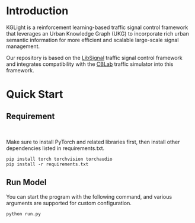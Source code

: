 # Introduction
KGLight is a reinforcement learning-based traffic signal control framework that leverages an Urban Knowledge Graph (UKG) to incorporate rich urban semantic information for more efficient and scalable large-scale signal management.

Our repository is based on the [LibSignal](https://github.com/DaRL-LibSignal/LibSignal) traffic signal control framework and integrates compatibility with the [CBLab](https://github.com/caradryanl/CityBrainLab) traffic simulator into this framework.

# Quick Start

## Requirement
<br />

Make sure to install PyTorch and related libraries first, then install other dependencies listed in requirements.txt.

```
pip install torch torchvision torchaudio
pip install -r requirements.txt
```

## Run Model

You can start the program with the following command, and various arguments are supported for custom configuration.

```
python run.py
```